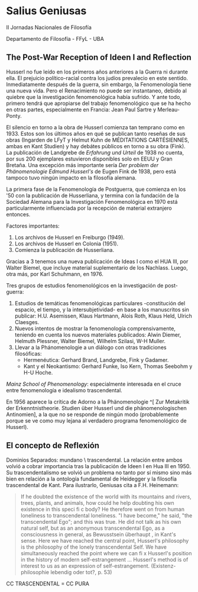 # Salius Geniusas

II Jornadas Nacionales de Filosofía  

Departamento de Filosofía - FFyL - UBA 

## The Post-War Reception of Ideen I and Reflection

Husserl no fue leído en los primeros años anteriores a la Guerra ni durante ella. El prejuicio político-racial contra los judíos prevalecio en este sentido. Inmediatamente después de la guerra, sin embargo, la Fenomenología tiene una nueva vida. Pero el Renacimiento no puede ser instantaneo, debido al quiebre que la investigación fenomenológica había sufrido. Y ante todo, primero tendrá que apropiarse del trabajo fenomenológico que se ha hecho en otras partes, especialmente en Francia: Jean Paul Sartre y Merleau-Ponty. 

El silencio en torno a la obra de Husserl comienza tan temprano como en 1933. Estos son los últimos años en qué se publican tanto reseñas de sus obras (Ingarden de LFyT y Helmut Kuhn de MÉDITATIONS CARTÉSIENNES, ambas en Kant Studien) y hay debátes públicos en torno a su obra (Fink). La publicación de Landgrebe de _Erfahrung und Urteil_ de 1938 no cuenta, por sus 200 ejemplares estuvieron disponibles solo en EEUU y Gran Bretaña. Una excepción más importante sería _Der problem der Phänomenologie Edmund Husserl's_ de Eugen Fink de 1938, pero está tampoco tuvo ningún impacto en la filosofía alemana. 

La primera fase de la Fenomenología de Postguerra, que comienza en los '50 con la publicación de Husserliana, y termina con la fundación de la Sociedad Alemana para la Investigación Fenomenológica en 1970 está particularmente influenciada por la recepción de material extranjero entonces. 

Factores importantes: 

1. Los archivos de Husserl en Freiburgo (1949). 
2. Los archivos de Husserl en Colonia (1951). 
3. Comienza la publicación de Husserliana. 

Gracias a 3 tenemos una nueva publicación de Ideas I como el HUA III, por Walter Biemel, que incluye material suplementario de los Nachlass. Luego, otra más, por Karl Schuhmann, en 1976. 

Tres grupos de estudios fenomenológicos en la investigación de post-guerra: 

1. Estudios de temáticas fenomenológicas particulares -constitución del espacio, el tiempo, y la intersubjetividad- en base a los manuscritos sin publicar: H.U. Asemissen, Klaus Hartmann, Alois Roth, Klaus Held, Ulrich Claesges. 
2. Nuevos intentos de mostrar la fenomenología comprensivamente, teniendo en cuenta los nuevos materiales publicados: Alwin Diemer, Helmuth Plessner, Walter Biemel, Wilhelm Szilasi, W-H Muller. 
3. Llevar a la Phánomenologie a un diálogo con otras tradiciones filosóficas: 
    - Hermenéutica: Gerhard Brand, Landgrebe, Fink y Gadamer. 
    - Kant y el Neokantismo: Gerhard Funke, Iso Kern, Thomas Seebohm y H-U Hoche. 



_Mainz School of Phenomenology_: especialmente interesada en el cruce entre fenomenología e idealismo trascendental. 

En 1956 aparece la crítica de Adorno a la Phänomenologie ^[ Zur Metakritik der Erkenntnistheorie. Studien über Husserl und die phänomenologischen Antinomien], a la que no se responde de ningún modo (probablemente porque se ve como muy lejana al verdadero programa fenomenológico de Husserl). 

## El concepto de Reflexión

Dominios Separados: mundano \ trascendental. La relación entre ambos volvió a cobrar importancia tras la publicación de Ideen I en Hua III en 1950. Su trascendentalismo se volvió un problema no tanto por sí mismo sino más bien en relación a la ontología fundamental de Heidegger y la filosofía trascendental de Kant. Para ilustrarlo, Geniusas cita a F.H. Heinemann: 

> If he doubted the existence of the world with its mountains and rivers, trees, plants, and animals, how could he help doubting his own existence in this speci fi c body? He therefore went on from human loneliness to transcendental loneliness. "I have become," he said, "the transcendental Ego"; and this was true. He did not talk as his own natural self, but as an anonymous transcendental Ego, as a consciousness in general, as Bewusstsein überhaupt , in Kant's sense. Here we have reached the central point, Husserl's philosophy is the philosophy of the lonely transcendental Self. We have simultaneously reached the point where we can fi x Husserl's position in the history of modern self-estrangement … Husserl's method is of interest to us as an expression of self-estrangement. (Existenz-philosophie lebendig oder tot?, p. 53) 

CC TRASCENDENTAL = CC PURA

